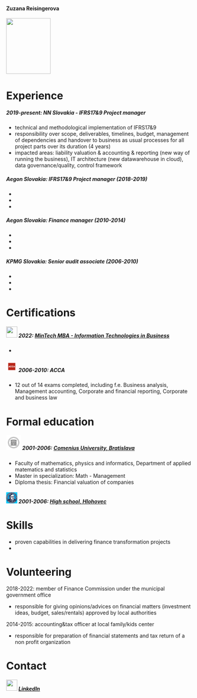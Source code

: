 <h4> Zuzana Reisingerova </h4>

<img src="https://user-images.githubusercontent.com/122103898/211145768-6a50ff48-becf-46a1-ba51-aaefd9686530.jpg" width="120" height="150">

# Experience

<h5> 2019-present: NN Slovakia - IFRS17&9 Project manager </h5>
 <ul>
  <li> technical and methodological implementation of IFRS17&9 </li>
  <li> responsibility over scope, deliverables, timelines, budget, management of dependencies and handover to business as usual processes for all project parts over its duration (4 years) </li>
  <li> impacted areas: liability valuation & accounting & reporting (new way of running the business), IT architecture (new datawarehouse in cloud), data governance/quality, control framework </li>
</ul>
  
<h5> Aegon Slovakia: IFRS17&9 Project manager (2018-2019) </h5> 
 <ul>
  <li>  </li>
  <li>  </li>
  <li>  </li>
</ul>

<h5> Aegon Slovakia: Finance manager (2010-2014) </h5> 
 <ul>
  <li>  </li>
  <li>  </li>
  <li>  </li>
</ul>

<h5> KPMG Slovakia: Senior audit associate (2006-2010) </h5> 
 <ul>
  <li>  </li>
  <li>  </li>
  <li>  </li>
</ul>

# Certifications

<h5> <img src="https://media.licdn.com/dms/image/C4D0BAQFzxNiJ3haXkg/company-logo_200_200/0/1589833679967?e=1681344000&v=beta&t=GhpPBLRNJCElRTkVehi_Ql9KJShxVxItM6wvRoit0F8" width="30" height="30"> 
 2022: <a href="https://github.com/zreisingerova/zreisingerova.github.io/blob/966262fff31d76efd1eb81f2521990bec7b31685/Reisingerova_MiniTechMBA_EN%20certificate.pdf">MinTech MBA - Information Technologies in Business </a> 
</h5>
 
 <ul>
  <li>  </li> 
</ul>

<h5> <img src="https://github.com/zreisingerova/zreisingerova.github.io/blob/f7641f0decb6c7878453831e36e447349ee72329/ACCA%20logo.jpeg" width="30" height="30"> 2006-2010: ACCA </h5>
 <ul>
  <li> 12 out of 14 exams completed, including f.e. Business analysis, Management accounting, Corporate and financial reporting, Corporate and business law </li> 
</ul>

# Formal education 

<h5> <img src="UK logo.jpeg" width="40" height="40"> 
  2001-2006: <a href="https://fmph.uniba.sk/en/departments/department-of-applied-mathematics-and-statistics/">Comenius University, Bratislava</a>  </h5>

* Faculty of mathematics, physics and informatics, Department of applied matematics and statistics 
* Master in specialization: Math - Management 
* Diploma thesis: Financial valuation of companies 
 
<h5> <img src="gymnazium logo.jpeg" width="30" height="30"> 
  2001-2006: <a href="https://gymhc.edupage.org/contact/">High school, Hlohovec</a> </h5>

# Skills
* proven capabilities in delivering finance transformation projects 
*

# Volunteering

2018-2022: member of Finance Commission under the municipal government office
* responsible for giving opinions/advices on financial matters (investment ideas, budget, sales/rentals) approved by local authorities 

2014-2015: accounting&tax officer at local family/kids center
* responsible for preparation of financial statements and tax return of a non profit organization

# Contact
<h5> <img src="LinkedIn logo.jpeg" width="30" height="30"> 
<a href="https://www.linkedin.com/in/zuzana-reisingerova-388977152/">LinkedIn</a>
